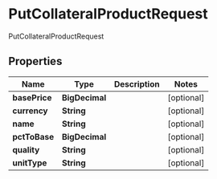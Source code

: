 

# PutCollateralProductRequest

PutCollateralProductRequest

## Properties

| Name | Type | Description | Notes |
|------------ | ------------- | ------------- | -------------|
|**basePrice** | **BigDecimal** |  |  [optional] |
|**currency** | **String** |  |  [optional] |
|**name** | **String** |  |  [optional] |
|**pctToBase** | **BigDecimal** |  |  [optional] |
|**quality** | **String** |  |  [optional] |
|**unitType** | **String** |  |  [optional] |



